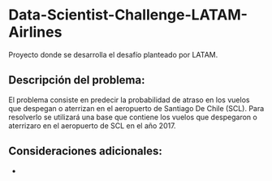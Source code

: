 # Data-Scientist-Challenge-LATAM-Airlines
Proyecto donde se desarrolla el desafío planteado por LATAM.

## Descripción del problema: 
El problema consiste en predecir la probabilidad de atraso en los vuelos que despegan o aterrizan en el aeropuerto de Santiago De Chile (SCL). Para resolverlo se utilizará una base que contiene los vuelos que despegaron o aterrizaro en el aeropuerto de SCL en el año 2017.

## Consideraciones adicionales:
- 
